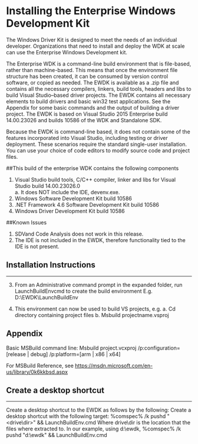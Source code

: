 # Installing the Enterprise Windows Development Kit
The Windows Driver Kit is designed to meet the needs of an individual developer. Organizations that need to install and deploy the WDK at scale can use the Enterprise Windows Development kit. 

The Enterprise WDK is a command-line build environment that is file-based, rather than machine-based.  This means that once the environment file structure has been created, it can be consumed by version control software, or copied as needed.  The EWDK is available as a .zip file and contains all the necessary compilers, linkers, build tools, headers and libs to build Visual Studio–based driver projects.
The EWDK contains all necessary elements to build drivers and basic win32 test applications.  See the Appendix for some basic commands and the output of building a driver project.
The EWDK is based on Visual Studio 2015 Enterprise build 14.00.23026 and builds 10586 of the WDK and Standalone SDK.

Because the EWDK is command-line based, it does not contain some of the features incorporated into Visual Studio, including testing or driver deployment. These scenarios require the standard single-user installation. You can use your choice of code editors to modify source code and project files.

##This build of the enterprise WDK contains the following components
1.	Visual Studio build tools, C/C++ compiler, linker and libs for Visual Studio build 14.00.23026.0  
  a.	It does NOT include the IDE, devenv.exe.
2.	Windows Software Development Kit build 10586
3.	.NET Framework 4.6 Software Development Kit build 10586
4.	Windows Driver Development Kit build 10586

##Known Issues
1.	SDVand Code Analysis does not work in this release.
2.	The IDE is not included in the EWDK, therefore functionality tied to the IDE is not present.

## Installation Instructions
------------------------------------
3.	From an Administrative command prompt in the expanded folder, run LaunchBuildEnvcmd to create the build environment
E.g. D:\EWDK\LaunchBuildEnv

4.	This environment can now be used to build VS projects, e.g.
a.	Cd directory containing project files
b.	Msbuild projectname.vsproj

## Appendix
Basic MSBuild command line:
Msbuild project.vcxproj /p:configuration=[release | debug] /p:platform=[arm | x86 | x64]

For MSBuild Reference, see
https://msdn.microsoft.com/en-us/library/0k6kkbsd.aspx

## Create a desktop shortcut
----------------------------------------------------------------------------------------------------------------------------
Create a desktop shortcut to the EWDK as follows by the following:
Create a desktop shortcut  with the following target:
%comspec% /k pushd "<drive\dir>" && LaunchBuildEnv.cmd
Where drive\dir is the location that the files where extracted to.  In our example, using d:\ewdk,
%comspec% /k pushd "d:\ewdk" && LaunchBuildEnv.cmd


